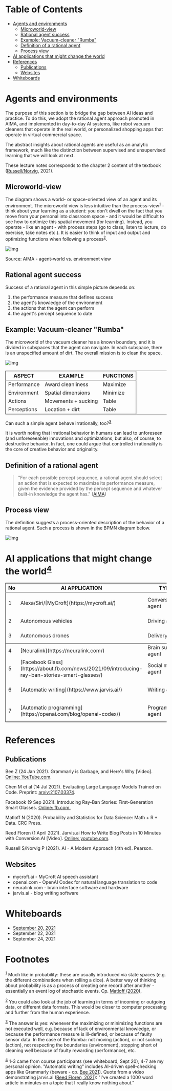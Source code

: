 
# Table of Contents

-   [Agents and environments](#org46874cc)
    -   [Microworld-view](#org6c8e145)
    -   [Rational agent success](#orgfc60848)
    -   [Example: Vacuum-cleaner "Rumba"](#org237f09c)
    -   [Definition of a rational agent](#org358efb6)
    -   [Process view](#orgb8b95e2)
-   [AI applications that might change the world](#org9f2f1b7)
-   [References](#orge8d8587)
    -   [Publications](#org1cae435)
    -   [Websites](#org7c6fef6)
-   [Whiteboards](#org81340e7)



<a id="org46874cc"></a>

# Agents and environments

The purpose of this section is to bridge the gap between AI ideas
and practice. To do this, we adopt the rational agent approach
promoted in AIMA, and implemented in day-to-day AI systems, like
robot vacuum cleaners that operate in the real world, or
personalized shopping apps that operate in virtual commercial space.

The abstract insights about rational agents are useful as an
analytic framework, much like the distinction between supervised and
unsupervised learning that we will look at next.

These lecture notes corresponds to the chapter 2 content of the textbook
([Russell/Norvig](#orgbd9dc66), 2021).


<a id="org6c8e145"></a>

## Microworld-view

The diagram shows a world- or space-oriented view of an agent and
its environment. The microworld view is less intuitive than the
process-view<sup><a id="fnr.1" class="footref" href="#fn.1">1</a></sup> - think about your learning as a student: you
don't dwell on the fact that you move from your personal into
classroom space - and it would be difficult to see how to optimize
this spatial movement (for learning). Instead, you operate - like
an agent - with process steps (go to class, listen to lecture, do
exercise, take notes etc.). It is easier to think of input and
output and optimizing functions when following a process<sup><a id="fnr.2" class="footref" href="#fn.2">2</a></sup>.

![img](./img/agents.png)

Source: AIMA - agent-world vs. environment view


<a id="orgfc60848"></a>

## Rational agent success

Success of a rational agent in this simple picture depends on:

1.  the performance measure that defines success
2.  the agent's knowledge of the environment
3.  the actions that the agent can perform
4.  the agent's percept sequence to date


<a id="org237f09c"></a>

## Example: Vacuum-cleaner "Rumba"

The microworld of the vacuum cleaner has a known boundary, and it
is divided in subspaces that the agent can navigate. In each
subspace, there is an unspecified amount of dirt. The overall
mission is to clean the space.

![img](./img/vacuum.png)

<table border="2" cellspacing="0" cellpadding="6" rules="groups" frame="hsides">


<colgroup>
<col  class="org-left" />

<col  class="org-left" />

<col  class="org-left" />
</colgroup>
<thead>
<tr>
<th scope="col" class="org-left">ASPECT</th>
<th scope="col" class="org-left">EXAMPLE</th>
<th scope="col" class="org-left">FUNCTIONS</th>
</tr>
</thead>

<tbody>
<tr>
<td class="org-left">Performance</td>
<td class="org-left">Award cleanliness</td>
<td class="org-left">Maximize</td>
</tr>


<tr>
<td class="org-left">Environment</td>
<td class="org-left">Spatial dimensions</td>
<td class="org-left">Minimize</td>
</tr>


<tr>
<td class="org-left">Actions</td>
<td class="org-left">Movements + sucking</td>
<td class="org-left">Table</td>
</tr>


<tr>
<td class="org-left">Perceptions</td>
<td class="org-left">Location + dirt</td>
<td class="org-left">Table</td>
</tr>
</tbody>
</table>

Can such a simple agent behave irrationally, too?<sup><a id="fnr.3" class="footref" href="#fn.3">3</a></sup>

It is worth noting that irrational behavior in humans can lead to
unforeseen (and unforeseeable) innovations and optimizations, but
also, of course, to destructive behavior. In fact, one could argue
that controlled irrationality is the core of creative behavior and
originality.


<a id="org358efb6"></a>

## Definition of a rational agent

> "For each possible percept sequence, a rational agent should select
> an action that is expected to maximize its performance measure,
> given the evidence provided by the percept sequence and whatever
> built-in knowledge the agent has." ([AIMA](#orgbd9dc66))


<a id="orgb8b95e2"></a>

## Process view

The definition suggests a process-oriented description of the
behavior of a rational agent. Such a process is shown in the BPMN
diagram below.

![img](./img/agents_and_environments.png)


<a id="org9f2f1b7"></a>

# AI applications that might change the world<sup><a id="fnr.4" class="footref" href="#fn.4">4</a></sup>

<table border="2" cellspacing="0" cellpadding="6" rules="groups" frame="hsides">


<colgroup>
<col  class="org-right" />

<col  class="org-left" />

<col  class="org-left" />

<col  class="org-left" />
</colgroup>
<thead>
<tr>
<th scope="col" class="org-right">No</th>
<th scope="col" class="org-left">AI APPLICATION</th>
<th scope="col" class="org-left">TYPE</th>
<th scope="col" class="org-left">AI FIELD</th>
</tr>
</thead>

<tbody>
<tr>
<td class="org-right">1</td>
<td class="org-left">Alexa/Siri/[MyCroft](https://mycroft.ai/)</td>
<td class="org-left">Conversational agent</td>
<td class="org-left">Natural Language Processing</td>
</tr>


<tr>
<td class="org-right">2</td>
<td class="org-left">Autonomous vehicles</td>
<td class="org-left">Driving agent</td>
<td class="org-left">Pattern recognition</td>
</tr>


<tr>
<td class="org-right">3</td>
<td class="org-left">Autonomous drones</td>
<td class="org-left">Delivery agent</td>
<td class="org-left">Pattern recognition</td>
</tr>
</tbody>

<tbody>
<tr>
<td class="org-right">4</td>
<td class="org-left">[Neuralink](https://neuralink.com/)</td>
<td class="org-left">Brain support agent</td>
<td class="org-left">Neuroscience</td>
</tr>


<tr>
<td class="org-right">5</td>
<td class="org-left">[Facebook Glass](https://about.fb.com/news/2021/09/introducing-ray-ban-stories-smart-glasses/)</td>
<td class="org-left">Social media agent</td>
<td class="org-left">Pattern recognition</td>
</tr>


<tr>
<td class="org-right">6</td>
<td class="org-left">[Automatic writing](https://www.jarvis.ai/)</td>
<td class="org-left">Writing agent</td>
<td class="org-left">Natural Language Processing</td>
</tr>


<tr>
<td class="org-right">7</td>
<td class="org-left">[Automatic programming](https://openai.com/blog/openai-codex/)</td>
<td class="org-left">Programming agent</td>
<td class="org-left">Natural Language Processing</td>
</tr>
</tbody>
</table>


<a id="orge8d8587"></a>

# References


<a id="org1cae435"></a>

## Publications

<a id="org08ec50a"></a> Bee Z (24 Jan 2021). Grammarly is Garbage, and Here's Why
[Video]. [Online: YouTube.com](https://youtu.be/Q5rB9jDbTPU).

Chen M et al (14 Jul 2021). Evaluating Large Language Models Trained
on Code. Preprint: [arxiv:2107.03374](https://arxiv.org/abs/2107.03374).

Facebook (9 Sep 2021). Introducing Ray-Ban Stories: First-Generation
Smart Glasses. [Online: fb.com.](https://about.fb.com/news/2021/09/introducing-ray-ban-stories-smart-glasses/)

<a id="org4d7ca94"></a> Matloff N (2020). Probability and Statistics for Data
Science: Math + R + Data. CRC Press.

<a id="orgfcac3be"></a> Reed Floren (1 April 2021). Jarvis.ai How to Write Blog
Posts in 10 Minutes with Conversion.AI [Video]. [Online: youtube.com](https://youtu.be/z5_3S5nKfWQ?t=540).

<a id="orgbd9dc66"></a> Russell S/Norvig P (2021). AI - A Modern Approach (4th
ed). Pearson.


<a id="org7c6fef6"></a>

## Websites

-   mycroft.ai - MyCroft AI speech assistant
-   openai.com - OpenAI Codex for natural language translation to code
-   neuralink.com - brain interface software and hardware
-   jarvis.ai - blog writing software


<a id="org81340e7"></a>

# Whiteboards

-   [September 20, 2021](https://drive.google.com/drive/folders/1cVty0VxQ2pU99cOk8LD-rJPsOi0pOm7Z?usp=sharing)
-   September 22, 2021
-   September 24, 2021


# Footnotes

<sup><a id="fn.1" href="#fnr.1">1</a></sup> Much like in probability: these are usually introduced via state
spaces (e.g. the different combinations when rolling a dice). A better
way of thinking about probability is as a process of creating one
record after another - essentially an event log of stochastic
events. Cp. [Matloff (2020)](#org4d7ca94).

<sup><a id="fn.2" href="#fnr.2">2</a></sup> You could also look at the job of learning in terms of incoming
or outgoing data, or different data formats. This would be closer to
computer processing and further from the human experience.

<sup><a id="fn.3" href="#fnr.3">3</a></sup> The answer is yes: whenever the maximizing or minimizing
functions are not executed well, e.g. because of lack of environmental
knowledge, or because the performance measure is ill-defined, or
because of faulty sensor data. In the case of the Rumba: not moving
(action), or not sucking (action), not respecting the boundaries
(environment), stopping short of cleaning well because of faulty
rewarding (performance), etc.

<sup><a id="fn.4" href="#fnr.4">4</a></sup> 1-3 came from course participants (see whiteboard, Sept 20), 4-7
are my personal opinion. "Automatic writing" includes AI-driven
spell-checking apps like Grammarly (beware - cp. [Bee 2021](#org08ec50a)). Quote from
a video demonstrating jarvis.ai ([Reed Floren, 2021](#orgfcac3be)): "I've created a
1000 word article in minutes on a topic that I really know nothing
about."
